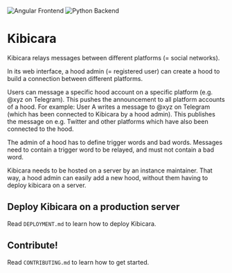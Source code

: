 ![Angular Frontend](https://github.com/acipm/kibicara/workflows/Angular%20Frontend/badge.svg)
![Python Backend](https://github.com/acipm/kibicara/workflows/Python%20Backend/badge.svg)

# Kibicara

Kibicara relays messages between different platforms (= social networks).

In its web interface, a hood admin (= registered user) can create a hood to
build a connection between different platforms.

Users can message a specific hood account on a specific platform (e.g. @xyz on
Telegram). This pushes the announcement to all platform accounts of a hood.
For example: User A writes a message to @xyz on Telegram (which has been
connected to Kibicara by a hood admin). This publishes the message on e.g.
Twitter and other platforms which have also been connected to the hood.

The admin of a hood has to define trigger words and bad words. Messages need to
contain a trigger word to be relayed, and must not contain a bad word.

Kibicara needs to be hosted on a server by an instance maintainer. That way, a
hood admin can easily add a new hood, without them having to deploy kibicara on
a server.

## Deploy Kibicara on a production server

Read `DEPLOYMENT.md` to learn how to deploy Kibicara.

## Contribute!

Read `CONTRIBUTING.md` to learn how to get started.
